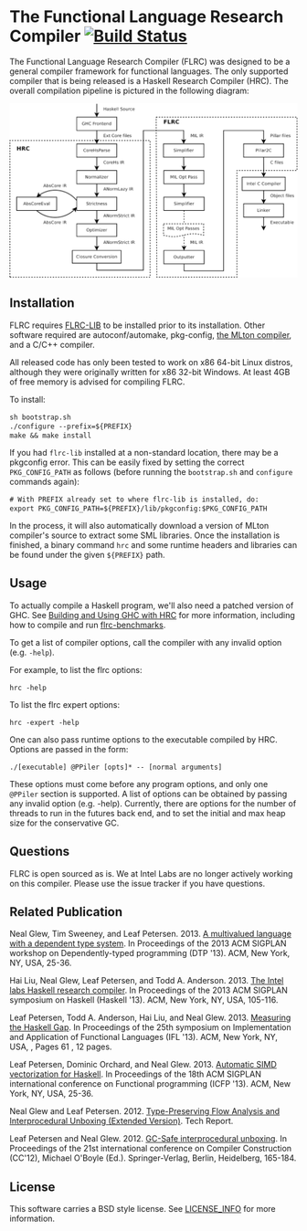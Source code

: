 # The Functional Language Research Compiler [![Build Status](https://travis-ci.org/IntelLabs/flrc.svg)](https://travis-ci.org/IntelLabs/flrc)

The Functional Language Research Compiler (FLRC) was designed to be a general
compiler framework for functional languages. The only supported compiler that
is being released is a Haskell Research Compiler (HRC). The overall compilation
pipeline is pictured in the following diagram:

![HRC and FLRC Compilation Pipeline](doc/flrc-pipeline.png)

## Installation

FLRC requires [FLRC-LIB] to be installed prior to its installation.
Other software required are autoconf/automake, pkg-config, [the MLton
compiler][mlton], and a C/C++ compiler. 

All released code has only been tested to work on x86 64-bit Linux distros,
although they were originally written for x86 32-bit Windows. At least 4GB
of free memory is advised for compiling FLRC.

To install:

```
sh bootstrap.sh
./configure --prefix=${PREFIX}
make && make install
```

If you had `flrc-lib` installed at a non-standard location, there may be
a pkgconfig error. This can be easily fixed by setting the correct
`PKG_CONFIG_PATH` as follows (before running the `bootstrap.sh` and
`configure` commands again):

```
# With PREFIX already set to where flrc-lib is installed, do:
export PKG_CONFIG_PATH=${PREFIX}/lib/pkgconfig:$PKG_CONFIG_PATH
```

In the process, it will also automatically download a version of MLton
compiler's source to extract some SML libraries. Once the installation
is finished, a binary command `hrc` and some runtime headers and
libraries can be found under the given `${PREFIX}` path.

## Usage

To actually compile a Haskell program, we'll also need a patched version of
GHC. See [Building and Using GHC with HRC](doc/building-ghc.md) for more
information, including how to compile and run [flrc-benchmarks].

To get a list of compiler options, call the compiler with any invalid
option (e.g. `-help`).  

For example, to list the flrc options:

```
hrc -help
```

To list the flrc expert options:

```
hrc -expert -help
```

One can also pass runtime options to the executable compiled by HRC.  Options
are passed in the form:

```
./[executable] @PPiler [opts]* -- [normal arguments]
```

These options must come before any program options, and only one `@PPiler`
section is supported. A list of options can be obtained by passing any invalid
option (e.g. -help).  Currently, there are options for the number of threads to
run in the futures back end, and to set the initial and max heap size for the
conservative GC.

## Questions

FLRC is open sourced as is. We at Intel Labs are no longer actively working on
this compiler. Please use the issue tracker if you have questions.

## Related Publication

Neal Glew, Tim Sweeney, and Leaf Petersen. 2013. [A multivalued language with a dependent type system](http://dl.acm.org/citation.cfm?doid=2502409.2502412). In Proceedings of the 2013 ACM SIGPLAN workshop on Dependently-typed programming (DTP '13). ACM, New York, NY, USA, 25-36.

Hai Liu, Neal Glew, Leaf Petersen, and Todd A. Anderson. 2013. [The Intel labs Haskell research compiler](https://dl.acm.org/citation.cfm?id=2503779). In Proceedings of the 2013 ACM SIGPLAN symposium on Haskell (Haskell '13). ACM, New York, NY, USA, 105-116.

Leaf Petersen, Todd A. Anderson, Hai Liu, and Neal Glew. 2013. [Measuring the Haskell Gap](http://dl.acm.org/citation.cfm?doid=2620678.2620685). In Proceedings of the 25th symposium on Implementation and Application of Functional Languages (IFL '13). ACM, New York, NY, USA, , Pages 61 , 12 pages. 

Leaf Petersen, Dominic Orchard, and Neal Glew. 2013. [Automatic SIMD vectorization for Haskell](http://dl.acm.org/citation.cfm?doid=2500365.2500605). In Proceedings of the 18th ACM SIGPLAN international conference on Functional programming (ICFP '13). ACM, New York, NY, USA, 25-36.

Neal Glew and Leaf Petersen. 2012. [Type-Preserving Flow Analysis and Interprocedural Unboxing (Extended Version)](https://arxiv.org/abs/1203.1986). Tech Report.

Leaf Petersen and Neal Glew. 2012. [GC-Safe interprocedural unboxing](http://dl.acm.org/citation.cfm?id=2259242). In Proceedings of the 21st international conference on Compiler Construction (CC'12), Michael O'Boyle (Ed.). Springer-Verlag, Berlin, Heidelberg, 165-184. 

## License

This software carries a BSD style license. See [LICENSE_INFO](LICENSE_INFO.txt) for more information.
 

[flrc-benchmarks]: https://github.com/IntelLabs/flrc-benchmarks
[flrc-lib]: https://github.com/IntelLabs/flrc-lib
[mlton]: http://mlton.org

